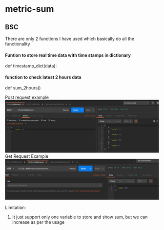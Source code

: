 # metric-sum
## BSC

There are only 2 functions I have used which basically do all the functionality 

#### Funtion to store real time data with time stamps in dictionary
def timestamp_dict(data):
#### function to check latest 2 hours data
def sum_2hours()

Post request example
![](post.JPG)
Get Request Example
![](get.JPG)

Limitation:
1. It just support only one variable to store and show sum, but we can increase as per the usage


